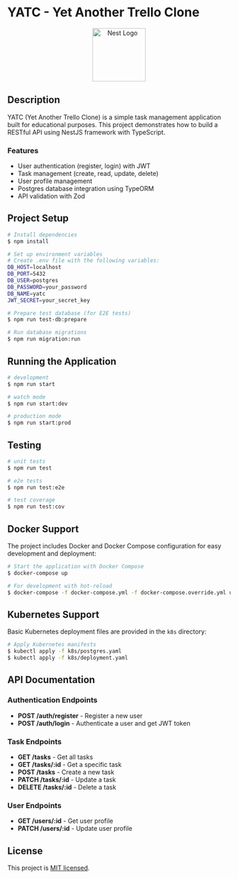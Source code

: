 <p align="center">
  <h1>YATC - Yet Another Trello Clone</h1>
</p>

<p align="center">
  <a href="http://nestjs.com/" target="blank"><img src="https://nestjs.com/img/logo-small.svg" width="120" alt="Nest Logo" /></a>
</p>

## Description

YATC (Yet Another Trello Clone) is a simple task management application built for educational purposes. This project demonstrates how to build a RESTful API using NestJS framework with TypeScript.

### Features

- User authentication (register, login) with JWT
- Task management (create, read, update, delete)
- User profile management
- Postgres database integration using TypeORM
- API validation with Zod

## Project Setup

```bash
# Install dependencies
$ npm install

# Set up environment variables
# Create .env file with the following variables:
DB_HOST=localhost
DB_PORT=5432
DB_USER=postgres
DB_PASSWORD=your_password
DB_NAME=yatc
JWT_SECRET=your_secret_key

# Prepare test database (for E2E tests)
$ npm run test-db:prepare

# Run database migrations
$ npm run migration:run
```

## Running the Application

```bash
# development
$ npm run start

# watch mode
$ npm run start:dev

# production mode
$ npm run start:prod
```

## Testing

```bash
# unit tests
$ npm run test

# e2e tests
$ npm run test:e2e

# test coverage
$ npm run test:cov
```

## Docker Support

The project includes Docker and Docker Compose configuration for easy development and deployment:

```bash
# Start the application with Docker Compose
$ docker-compose up

# For development with hot-reload
$ docker-compose -f docker-compose.yml -f docker-compose.override.yml up
```

## Kubernetes Support

Basic Kubernetes deployment files are provided in the `k8s` directory:

```bash
# Apply Kubernetes manifests
$ kubectl apply -f k8s/postgres.yaml
$ kubectl apply -f k8s/deployment.yaml
```

## API Documentation

### Authentication Endpoints

- **POST /auth/register** - Register a new user
- **POST /auth/login** - Authenticate a user and get JWT token

### Task Endpoints

- **GET /tasks** - Get all tasks
- **GET /tasks/:id** - Get a specific task
- **POST /tasks** - Create a new task
- **PATCH /tasks/:id** - Update a task
- **DELETE /tasks/:id** - Delete a task

### User Endpoints

- **GET /users/:id** - Get user profile
- **PATCH /users/:id** - Update user profile

## License

This project is [MIT licensed](LICENSE).
